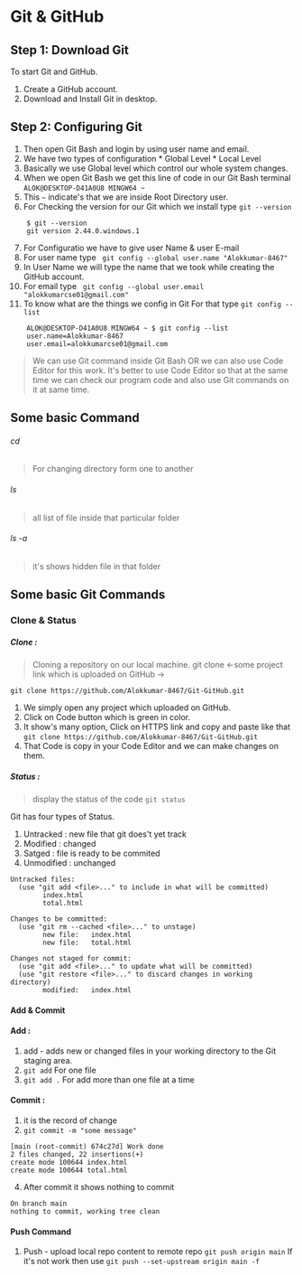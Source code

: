 # Git & GitHub

## Step 1: Download Git
To start Git and GitHub.
1. Create a GitHub account.
2. Download and Install Git in desktop.

## Step 2: Configuring Git
1. Then open Git Bash and login by using user name and email.
2. We have two types of configuration * Global Level  * Local Level
3. Basically we use Global level which control our whole system changes.
4. When we open Git Bash we get this line of code in our Git Bash terminal ``` ALOK@DESKTOP-D41A0U8 MINGW64 ~ ```
5. This ```~``` indicate's that we are inside Root Directory user.
6. For Checking the version for our Git which we install type ``` git --version ```
```
    $ git --version
    git version 2.44.0.windows.1
```
7. For Configuratio we have to give user Name & user E-mail 
8. For user name type    ```  git config --global user.name "Alokkumar-8467" ```
9. In User Name we will type the name that we took while creating the GitHub account.
10. For email type  ```  git config --global user.email "alokkumarcse01@gmail.com" ```
11. To know what are the things we config in Git For that type  ``` git config --list ```
```
    ALOK@DESKTOP-D41A0U8 MINGW64 ~ $ git config --list
    user.name=Alokkumar-8467
    user.email=alokkumarcse01@gmail.com
```
> We can use Git command inside Git Bash OR we can also use Code Editor for this work.
> It's better to use Code Editor so that at the same time we can check our program code and also use Git commands on it at same time.

## Some basic Command
###### cd
> For changing directory form one to another 
###### ls 
> all list of file inside that particular folder
###### ls -a
> it's shows hidden file in that folder

## Some basic Git Commands

### Clone & Status

##### Clone : 
> Cloning a repository on our local machine.
> git clone <-some project link which is uploaded on GitHub ->

``` git clone https://github.com/Alokkumar-8467/Git-GitHub.git  ```

1. We simply open any project which uploaded on GitHub.
2. Click on Code button which is green in color.
3. It show's many option, Click on HTTPS link and copy and paste like that ``` git clone https://github.com/Alokkumar-8467/Git-GitHub.git  ```
4. That Code is copy in your Code Editor and we can make changes on them.

##### Status : 

>display the status of the code
> ``` git status ```

Git has four types of Status.
1. Untracked : new file that git does't yet track
2. Modified : changed
3. Satged : file is ready to be commited
4. Unmodified : unchanged
```
Untracked files:
  (use "git add <file>..." to include in what will be committed)
        index.html
        total.html

Changes to be committed:
  (use "git rm --cached <file>..." to unstage)
        new file:   index.html
        new file:   total.html

Changes not staged for commit:
  (use "git add <file>..." to update what will be committed)
  (use "git restore <file>..." to discard changes in working directory)
        modified:   index.html
```

#### Add & Commit

#### Add :

1. add - adds new or changed files in your working directory to the Git staging area.
2.  ` git add ` For one file
3.  ` git add . ` For add more than one file at a time

#### Commit :

1. it is the record of change
2.  ` git commit -m "some message" `
```
[main (root-commit) 674c27d] Work done
2 files changed, 22 insertions(+)
create mode 100644 index.html
create mode 100644 total.html
```
4. After commit it shows nothing to commit
```
On branch main
nothing to commit, working tree clean
```
#### Push Command

1. Push - upload local repo content to remote repo
` git push origin main `
If it's not work then use ` git push --set-upstream origin main -f `
